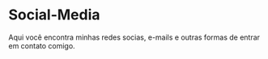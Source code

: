 # Social-Media
Aqui você encontra minhas redes socias, e-mails e outras formas de entrar em contato comigo.
